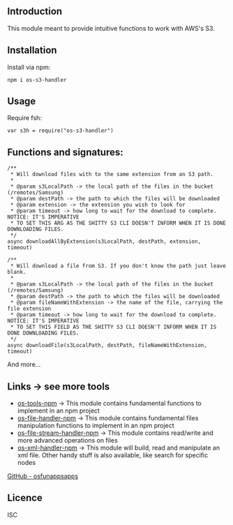 Introduction
------------

This module meant to provide intuitive functions to work with AWS's S3.

## Installation
Install via npm:
    
    npm i os-s3-handler


## Usage       
Require fsh:
        
    var s3h = require("os-s3-handler")

## Functions and signatures:
    
    /**
     * Will download files with to the same extension from an S3 path.
     *
     * @param s3LocalPath -> the local path of the files in the bucket (/remotes/Samsung)
     * @param destPath -> the path to which the files will be downloaded
     * @param extension -> the extension you wish to look for
     * @param timeout -> how long to wait for the download to complete. NOTICE: IT'S IMPERATIVE
     * TO SET THIS ARG AS THE SHITTY S3 CLI DOESN'T INFORM WHEN IT IS DONE DOWNLOADING FILES.
     */
    async downloadAllByExtension(s3LocalPath, destPath, extension, timeout)

    /**
     * Will download a file from S3. If you don't know the path just leave blank.
     *
     * @param s3LocalPath -> the local path of the files in the bucket (/remotes/Samsung)
     * @param destPath -> the path to which the files will be downloaded
     * @param fileNameWithExtension -> the name of the file, carrying the file extension
     * @param timeout -> how long to wait for the download to complete. NOTICE: IT'S IMPERATIVE
     * TO SET THIS FIELD AS THE SHITTY S3 CLI DOESN'T INFORM WHEN IT IS DONE DOWNLOADING FILES.
     */
    async downloadFile(s3LocalPath, destPath, fileNameWithExtension, timeout)
And more...


## Links -> see more tools
* [os-tools-npm](https://github.com/osfunapps/os-tools-npm) -> This module contains fundamental functions to implement in an npm project
* [os-file-handler-npm](https://github.com/osfunapps/os-file-handler-npm) -> This module contains fundamental files manipulation functions to implement in an npm project
* [os-file-stream-handler-npm](https://github.com/osfunapps/os-file-stream-handler-npm) -> This module contains read/write and more advanced operations on files
* [os-xml-handler-npm](https://github.com/osfunapps/os-xml-handler-npm) -> This module will build, read and manipulate an xml file. Other handy stuff is also available, like search for specific nodes

[GitHub - osfunappsapps](https://github.com/osfunapps)

## Licence
ISC